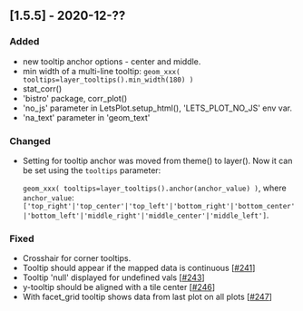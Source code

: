 ## [1.5.5] - 2020-12-??

### Added
 - new tooltip anchor options - center and middle.
 - min width of a multi-line tooltip: `geom_xxx( tooltips=layer_tooltips().min_width(180) )`
 - stat_corr()
 - 'bistro' package, corr_plot()
 - 'no_js' parameter in LetsPlot.setup_html(), 'LETS_PLOT_NO_JS' env var.
 - 'na_text' parameter in 'geom_text'

### Changed

- Setting for tooltip anchor was moved from theme() to layer().
Now it can be set using the `tooltips` parameter:

   `geom_xxx( tooltips=layer_tooltips().anchor(anchor_value) )`, 
   where `anchor_value`: 
   `['top_right'|'top_center'|'top_left'|'bottom_right'|'bottom_center'|'bottom_left'|'middle_right'|'middle_center'|'middle_left']`.
 
### Fixed
 - Crosshair for corner tooltips. 
 - Tooltip should appear if the mapped data is continuous [[#241](https://github.com/JetBrains/lets-plot/issues/241)]
 - Tooltip 'null' displayed for undefined vals [[#243](https://github.com/JetBrains/lets-plot/issues/243)]
 - y-tooltip should be aligned with a tile center [[#246](https://github.com/JetBrains/lets-plot/issues/246)]
 - With facet_grid tooltip shows data from last plot on all plots [[#247](https://github.com/JetBrains/lets-plot/issues/247)]